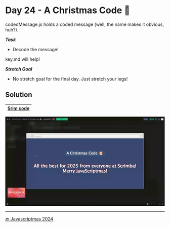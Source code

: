 # Day 24 - A Christmas Code 🎅

codedMessage.js holds a coded message (well, the name makes it obvious, huh?).

***Task***
- Decode the message!

key.md will help!

***Stretch Goal***
+ No stretch goal for the final day. Just stretch your legs!

## Solution

| [Srim code](https://scrimba.com/exercise-s0hp3rmg0h) |
| --- |

![](../assets/gifs/day-24.gif)


---
[🔙 Javascriptmas 2024](../README.md)